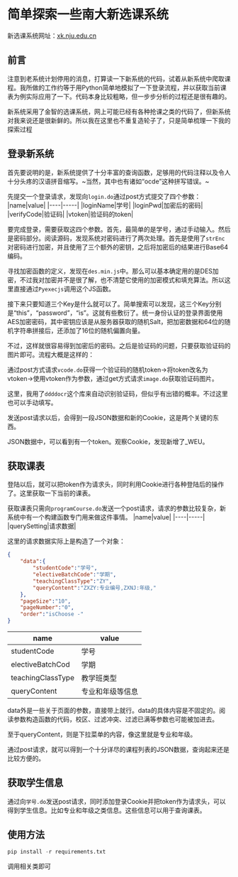 # 简单探索一些南大新选课系统

新选课系统网址：[xk.nju.edu.cn](xk.nju.edu.cn)

## 前言
注意到老系统计划停用的消息，打算读一下新系统的代码，试着从新系统中爬取课程。我所做的工作约等于用Python简单地模拟了一下登录流程，并以获取当前课表为例实际应用了一下。代码本身比较粗略，但一步步分析的过程还是很有趣的。

新系统采用了金智的选课系统，网上可能已经有各种抢课之类的代码了，但新系统对我来说还是很新鲜的。所以我在这里也不重复造轮子了，只是简单梳理一下我的探索过程

## 登录新系统
首先要说明的是，新系统提供了十分丰富的查询函数，足够用的代码注释以及令人十分头疼的汉语拼音缩写。~当然，其中也有诸如“ocde”这种拼写错误。~

先提交一个登录请求，发现向`login.do`通过post方式提交了四个参数：
|name|value|
|----|-----|
|loginName|学号|
|loginPwd|加密后的密码|
|verifyCode|验证码|
|vtoken|验证码的token|

要完成登录，需要获取这四个参数。首先，最简单的是学号，通过手动输入。然后是密码部分。阅读源码，发现系统对密码进行了两次处理。首先是使用了`strEnc`对密码进行加密，并且使用了三个额外的密钥，之后将加密后的结果进行Base64编码。

寻找加密函数的定义，发现在`des.min.js`中。那么可以基本确定用的是DES加密，不过我对加密并不是很了解，也不清楚它使用的加密模式和填充算法。所以这里直接通过`Pyexecjs`调用这个JS函数。

接下来只要知道三个Key是什么就可以了。简单搜索可以发现，这三个Key分别是“this”，“password”，“is”。这就有些敷衍了。统一身份认证的登录界面使用AES加密密码，其中密钥应该是从服务器获取的随机Salt，把加密数据和64位的随机字符串拼接后，还添加了16位的随机偏置向量。

不过，这样就很容易得到加密后的密码。之后是验证码的问题，只要获取验证码的图片即可。流程大概是这样的：

通过post方式请求`vcode.do`获得一个验证码的随机token->将token改名为vtoken->使用vtoken作为参数，通过get方式请求`image.do`获取验证码图片。

这里，我用了`ddddocr`这个库来自动识别验证码，但似乎有出错的概率。不过这里也可以手动填写。

发送post请求以后，会得到一段JSON数据和新的Cookie，这是两个关键的东西。

JSON数据中，可以看到有一个token。观察Cookie，发现新增了_WEU。

## 获取课表
登陆以后，就可以把token作为请求头，同时利用Cookie进行各种登陆后的操作了。这里获取一下当前的课表。

获取课表只需向`programCourse.do`发送一个post请求，请求的参数比较复杂，新系统中有一个构建函数专门用来做这件事情。
|name|value|
|----|-----|
|querySetting|请求数据|

这里的请求数据实际上是构造了一个对象：
```JSON
{
    "data":{
        "studentCode":"学号",
        "electiveBatchCode":"学期",
        "teachingClassType":"ZY",
        "queryContent":"ZXZY:专业编号,ZXNJ:年级,"
    },
    "pageSize":"10",
    "pageNumber":"0",
    "order":"isChoose -"
}
```
|name|value|
|----|-----|
|studentCode|学号|
|electiveBatchCod|学期|
|teachingClassType|教学班类型|
|queryContent|专业和年级等信息|

data外是一些关于页面的参数，直接带上就行。data的具体内容是不固定的。阅读参数构造函数的代码，校区、过滤冲突、过滤已满等参数也可能被加进去。

至于queryContent，则是下拉菜单的内容，像这里就是专业和年级。

通过post请求，就可以得到一个十分详尽的课程列表的JSON数据，查询起来还是比较方便的。

## 获取学生信息
通过向`学号.do`发送post请求，同时添加登录Cookie并把token作为请求头，可以得到学生信息。比如专业和年级之类信息。这些信息可以用于查询课表。

## 使用方法
```Python
pip install -r requirements.txt
```
调用相关类即可

